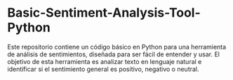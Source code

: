# Basic-Sentiment-Analysis-Tool-Python
Este repositorio contiene un código básico en Python para una herramienta de análisis de sentimientos, diseñada para ser fácil de entender y usar. El objetivo de esta herramienta es analizar texto en lenguaje natural e identificar si el sentimiento general es positivo, negativo o neutral.
